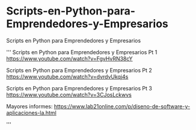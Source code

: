 # Scripts-en-Python-para-Emprendedores-y-Empresarios
Scripts en Python para Emprendedores y Empresarios 

'''
Scripts en Python para Emprendedores y Empresarios Pt 1
https://www.youtube.com/watch?v=FgvHvRN38cY

Scripts en Python para Emprendedores y Empresarios Pt 2
https://www.youtube.com/watch?v=dvrdvUkqj4s

Scripts en Python para Emprendedores y Empresarios Pt 3
https://www.youtube.com/watch?v=3CJosLckwvs

Mayores informes:
https://www.lab21online.com/p/diseno-de-software-y-aplicaciones-la.html

'''

